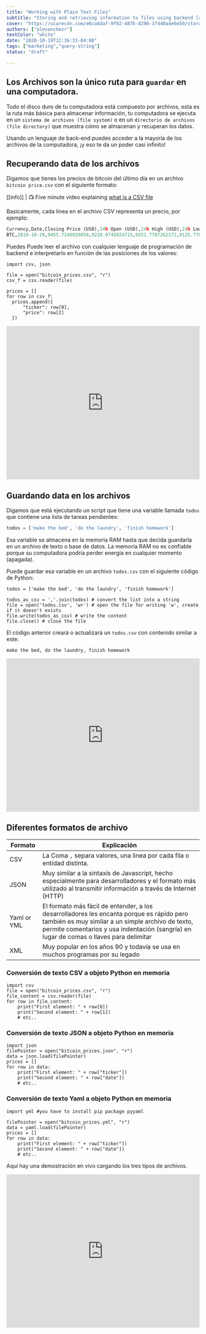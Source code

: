 ```yaml
---
title: "Working with Plain Text Files"
subtitle: "Storing and retrieving information to files using backend languages"
cover: "https://ucarecdn.com/e6ca8daf-9f02-487b-8296-1f440a4e6e59/storage_background.jpg"
authors: ["alesanchezr"]
textColor: "white"
date: "2020-10-19T12:36:31-04:00"
tags: ["marketing","query-string"]
status: "draft"

---
```


## Los Archivos son la único ruta para `guardar` en una computadora.

Todo el disco duro de tu computadora está compuesto por archivos, esta es la ruta más básica para almacenar información, tu computadora se ejecuta en un `sistema de archivos (file system)` o en un `directorio de archivos (file directory)` que muestra cómo se almacenan y recuperan los datos.

Usando un lenguaje de back-end puedes acceder a la mayoría de los archivos de la computadora, ¡y eso te da un poder casi infinito!

## Recuperando data de los archivos

Digamos que tienes los precios de bitcoin del último día en un archivo `bitcoin price.csv` con el siguiente formato:

<before-after width="400px"
    before="../../assets/images/97f74cd8-acdd-4ce9-aa26-bfd494e9b550bitcoin_price_csv.png" 
    after="../../assets/images/709ff7ce-f7f6-4b16-a172-521fe1787733bitcoing_prices_table.png" 
/>

[[info]]
| :tv: Five minute video explaining [what is a CSV file](https://www.youtube.com/watch?v=_blfh7uR05A)

Basicamente, cada linea en el archivo CSV representa un precio, por ejemplo:

```python
Currency,Date,Closing Price (USD),24h Open (USD),24h High (USD),24h Low (USD)
BTC,2019-10-29,9455.7246926058,9228.0745024715,9551.7787262272,9125.7784571584
```

Puedes Puede leer el archivo con cualquier lenguaje de programación de backend e interpretarlo en función de las posiciones de los valores:

```python{numberLines: true}
import csv, json

file = open("bitcoin_prices.csv", "r") 
csv_f = csv.reader(file)

prices = []
for row in csv_f:
  prices.append({
	  "ticker": row[0],
	  "price": row[2]
  })
```

<iframe height="400px" width="100%" src="https://repl.it/@4GeeksAcademy/Read-bitcoin-prices-python-file?lite=true" scrolling="no" frameborder="no" allowtransparency="true" allowfullscreen="true" sandbox="allow-forms allow-pointer-lock allow-popups allow-same-origin allow-scripts allow-modals"></iframe>


## Guardando data en los archivos

Digamos que está ejecutando un script que tiene una variable llamada `todos` que contiene una lista de tareas pendientes:

```python
todos = ['make the bed', 'do the laundry', 'finish homework']
```

Esa variable se almacena en la memoria RAM hasta que decida guardarla en un archivo de texto o base de datos. La memoria RAM no es confiable porque su computadora podría perder energía en cualquier momento (apagada).

Puede guardar esa variable en un archivo `todos.csv` con el siguiente código de Python:

```python{numberLines: true}
todos = ['make the bed', 'do the laundry', 'finish homework']

todos_as_csv = ','.join(todos) # convert the list into a string
file = open('todos.csv', 'w+') # open the file for writing 'w', create if it doesn't exists
file.write(todos_as_csv) # write the content
file.close() # close the file
```

El código anterior creará o actualizará un `todos.csv` con contenido similar a este:

```csv
make the bed, do the laundry, finish homework
```

<iframe height="400px" width="100%" src="https://repl.it/@4GeeksAcademy/Writing-into-files-with-python?lite=true" scrolling="no" frameborder="no" allowtransparency="true" allowfullscreen="true" sandbox="allow-forms allow-pointer-lock allow-popups allow-same-origin allow-scripts allow-modals"></iframe>

## Diferentes formatos de archivo

| Formato        | Explicación |
| ------        | ----------- |
| CSV           | La Coma `,` separa valores, una linea por cada fila o entidad distinta. |
| JSON          | Muy similar a la sintaxís de Javascript, hecho especialmente para desarrolladores y el formato más utilizado al transmitir información a través de Internet (HTTP) |
| Yaml or YML   | El formato más fácil de entender, a los desarrolladores les encanta porque es rápido pero también es muy similar a un simple archivo de texto, permite comentarios y usa indentación (sangría) en lugar de comas o llaves para delimitar |
| XML           | Muy popular en los años 90 y todavía se usa en muchos programas por su legado |

### Conversión de texto CSV a objeto Python en memoria

```python{numberLines: true}
import csv
file = open("bitcoin_prices.csv", "r") 
file_content = csv.reader(file)
for row in file_content:
    print("First element: " + row[0])
    print("Second element: " + row[1])
    # etc..
```

### Conversión de texto JSON a objeto Python en memoria

```python{numberLines: true}
import json
filePointer = open("bitcoin_prices.json", "r") 
data = json.load(filePointer)
prices = []
for row in data:
    print("First element: " + row["ticker"])
    print("Second element: " + row["date"])
    # etc..
```

### Conversión de texto Yaml a objeto Python en memoria

```python{numberLines: true}
import yml #you have to install pip package pyyaml

filePointer = open("bitcoin_prices.yml", "r") 
data = yaml.load(filePointer)
prices = []
for row in data:
    print("First element: " + row["ticker"])
    print("Second element: " + row["date"])
    # etc..
```

Aquí hay una demostración en vivo cargando los tres tipos de archivos.

<iframe height="400px" width="100%" src="https://repl.it/@4GeeksAcademy/Read-bitcoin-prices-python-file?lite=true" scrolling="no" frameborder="no" allowtransparency="true" allowfullscreen="true" sandbox="allow-forms allow-pointer-lock allow-popups allow-same-origin allow-scripts allow-modals"></iframe>